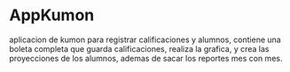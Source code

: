 # AppKumon
aplicacion de kumon para registrar calificaciones y alumnos, contiene una boleta completa que guarda calificaciones, realiza la grafica, y crea las proyecciones de los alumnos, ademas de sacar los reportes mes con mes.
